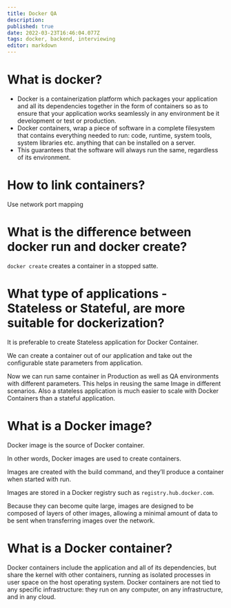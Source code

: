 ```yaml
---
title: Docker QA
description: 
published: true
date: 2022-03-23T16:46:04.077Z
tags: docker, backend, interviewing
editor: markdown
---
```


# What is docker?
- Docker is a containerization platform which packages your application and all its dependencies together in the form of containers so as to ensure that your application works seamlessly in any environment be it development or test or production.
- Docker containers, wrap a piece of software in a complete filesystem that contains everything needed to run: code, runtime, system tools, system libraries etc. anything that can be installed on a server.
- This guarantees that the software will always run the same, regardless of its environment.

# How to link containers?
Use network port mapping

# What is the difference between docker run and docker create?
`docker create` creates a container in a stopped satte.

# What type of applications - Stateless or Stateful, are more suitable for dockerization?
It is preferable to create Stateless application for Docker Container. 

We can create a container out of our application and take out the configurable state parameters from application. 

Now we can run same container in Production as well as QA environments with different parameters. This helps in reusing the same Image in different scenarios. Also a stateless application is much easier to scale with Docker Containers than a stateful application.

# What is a Docker image?
Docker image is the source of Docker container. 

In other words, Docker images are used to create containers. 

Images are created with the build command, and they’ll produce a container when started with run. 

Images are stored in a Docker registry such as `registry.hub.docker.com`. 

Because they can become quite large, images are designed to be composed of layers of other images, allowing a minimal amount of data to be sent when transferring images over the network.

# What is a Docker container?
Docker containers include the application and all of its dependencies, but share the kernel with other containers, running as isolated processes in user space on the host operating system. Docker containers are not tied to any specific infrastructure: they run on any computer, on any infrastructure, and in any cloud.
